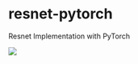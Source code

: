# resnet-pytorch
Resnet Implementation with PyTorch

![](https://www.seekpng.com/png/detail/23-231683_under-construction-png-file-under-construction-tape-png.png)
